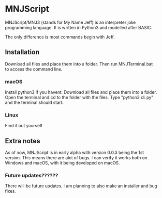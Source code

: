 # MNJScript
MNJScript/MNJ3 (stands for My Name Jeff) is an interpreter joke programming language. It is written in Python3 and modelled after BASIC.

The only difference is most commands begin with Jeff.

## Installation
Download all files and place them into a folder. Then run MNJTerminal.bat to access the command line.

### macOS
Install python3 if you havent. Download all files and place them into a folder. Open the terminal and cd to the folder with the files.
Type "python3 cli.py" and the terminal should start.

### Linux
Find it out yourself

## Extra notes
As of now, MNJScript is in early alpha with version 0.0.3 being the 1st version. This means there are alot of bugs.
I can verify it works both on Windows and macOS, with it being developed on macOS.

### Future updates??????
There will be future updates. I am planning to also make an installer and bug fixes.
